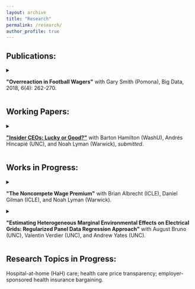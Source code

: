 ```yaml
---
layout: archive
title: "Research"
permalink: /research/
author_profile: true
---
```


<h2><b>Publications:</b></h2>

<details>

<summary>

<b>"Overreaction in Football Wagers"</b> with Gary Smith (Pomona), Big Data, 2018, 6(4): 262-270.

</summary>
  

<ul><span style="font-variant: small-caps;">Abstract:</span> Football scores are an imperfect measure of a team's ability, and consequently exaggerate differences in abilities. Those teams that perform the best and the worst are not really so far from average in their ability; thus their future performances regress to the mean. Betting data indicate that gamblers do not fully account for this regression.</ul>


 
</details>

<p style="margin-bottom: 1rem;"></p>


<h2><b>Working Papers:</b></h2>

<details>

<summary>

<b><a href="/files/CHHL_InsiderCEOs.pdf">"Insider CEOs: Lucky or Good?"</a></b> with Barton Hamilton (WashU), Andrés Hincapié (UNC), and Noah Lyman (Warwick), <i>submitted</i>.

</summary>
  

<ul><span style="font-variant: small-caps;">Abstract:</span> Why do internally promoted CEOs outperform external hires? We answer this question
using a dynamic selection model of CEO hiring and turnover. Firm performance is persistent
and boards gradually learn about CEO quality, facing different uncertainty when hiring internally
or externally. We estimate the model using a matched CEO-firm panel (1995-2019) of S&P 1500
firms. After accounting for endogenous turnover, performance, and hiring decisions, the key mechanism
generating the performance gap is information. Boards’ uncertainty over insider candidates
is roughly half that of outsiders, resulting in better selected insider CEOs and a significant difference
in executive quality ex-post, despite little ex-ante difference between insiders and outsider
candidates. Hence, long-tenured insider CEOs tend to be “good” while outsiders tend to be
“lucky.” Overall, our results show that information, not innate ability, explains insiders’ superior
performance, and that firm size magnifies this informational advantage.</ul>

<img src="/files/ceos1.png" style="width: 35%; height: auto;" alt="">
 
</details>

<p style="margin-bottom: 1rem;"></p>


<h2><b>Works in Progress:</b></h2>
<details>
<summary>

<b>"The Noncompete Wage Premium"</b> with Brian Albrecht (ICLE), Daniel Gilman (ICLE), and Noah Lyman (Warwick).

</summary>
</details>

<details>
<summary>

<b>"Estimating Heterogeneous Marginal Environmental Effects on Electrical Grids: Regularized Panel Data Regression Approach"</b> with August Bruno (UNC), Valentin Verdier (UNC), and Andrew Yates (UNC).

</summary>
</details>

<p style="margin-bottom: 1rem;"></p>


<h2><b>Research Topics in Progress:</b></h2>
Hospital-at-home (HaH) care; health care price transparency; employer-sponsored health insurance bargaining.
